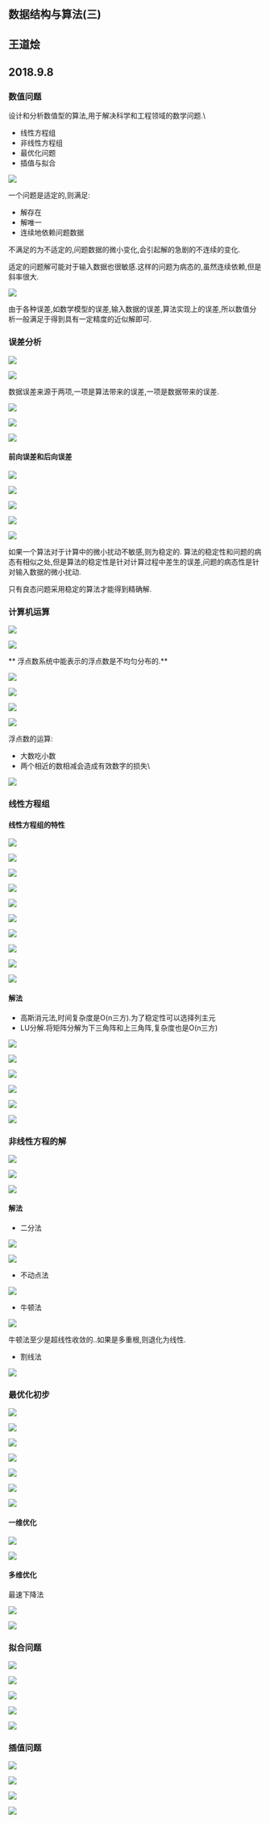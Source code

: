 ## 数据结构与算法(三)
## 王道烩
## 2018.9.8

### 数值问题

设计和分析数值型的算法,用于解决科学和工程领域的数学问题.\

- 线性方程组
- 非线性方程组
- 最优化问题
- 插值与拟合

![](./images/89.png)

一个问题是适定的,则满足:

- 解存在
- 解唯一
- 连续地依赖问题数据

不满足的为不适定的,问题数据的微小变化,会引起解的急剧的不连续的变化.

适定的问题解可能对于输入数据也很敏感.这样的问题为病态的,虽然连续依赖,但是斜率很大.

![](./images/90.png)

由于各种误差,如数学模型的误差,输入数据的误差,算法实现上的误差,所以数值分析一般满足于得到具有一定精度的近似解即可.

### 误差分析

![](./images/91.png)

![](./images/92.png)

数据误差来源于两项,一项是算法带来的误差,一项是数据带来的误差.

![](./images/93.png)

![](./images/94.png)

![](./images/95.png)

#### 前向误差和后向误差

![](./images/96.png)

![](./images/97.png)

![](./images/98.png)

![](./images/99.png)

![](./images/100.png)

如果一个算法对于计算中的微小扰动不敏感,则为稳定的.
算法的稳定性和问题的病态有相似之处,但是算法的稳定性是针对计算过程中差生的误差,问题的病态性是针对输入数据的微小扰动.

只有良态问题采用稳定的算法才能得到精确解.

### 计算机运算

![](./images/101.png)

![](./images/102.png)

** 浮点数系统中能表示的浮点数是不均匀分布的.**

![](./images/103.png)

![](./images/104.png)

![](./images/105.png)

![](./images/106.png)

浮点数的运算:

- 大数吃小数
- 两个相近的数相减会造成有效数字的损失\

![](./images/107.png)

### 线性方程组

#### 线性方程组的特性

![](./images/108.png)

![](./images/109.png)

![](./images/110.png)

![](./images/111.png)

![](./images/112.png)

![](./images/113.png)

![](./images/114.png)

![](./images/115.png)

![](./images/116.png)

![](./images/117.png)

#### 解法

- 高斯消元法,时间复杂度是O(n三方).为了稳定性可以选择列主元
- LU分解.将矩阵分解为下三角阵和上三角阵,复杂度也是O(n三方)

![](./images/118.png)

![](./images/119.png)

![](./images/120.png)

![](./images/121.png)

![](./images/122.png)

![](./images/123.png)

### 非线性方程的解

![](./images/124.png)

![](./images/125.png)

![](./images/126.png)

#### 解法

- 二分法

![](./images/127.png)

![](./images/128.png)

- 不动点法

![](./images/129.png)

- 牛顿法

![](./images/130.png)

牛顿法至少是超线性收敛的..如果是多重根,则退化为线性.

- 割线法

![](./images/131.png)

### 最优化初步

![](./images/132.png)

![](./images/133.png)

![](./images/134.png)

![](./images/135.png)

![](./images/136.png)

![](./images/137.png)

![](./images/138.png)

#### 一维优化

![](./images/140.png)

![](./images/141.png)

#### 多维优化

最速下降法

![](./images/142.png)

![](./images/143.png)

### 拟合问题

![](./images/144.png)

![](./images/145.png)

![](./images/146.png)

![](./images/147.png)

![](./images/148.png)

### 插值问题

![](./images/149.png)

![](./images/150.png)

![](./images/151.png)

![](./images/152.png)


